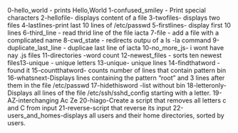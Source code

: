 0-hello_world - prints Hello,World
1-confused_smiley - Print special characters
2-hellofile- displays content of a file
3-twofiles- displays two files
4-lastlines-print last 10 lines of /etc/passwd
5-firstlines- display first 10 lines
6-third_line - read thrid line of the file iacta
7-file - add a file with a complicated name
8-cwd_state - redirects outpu of a ls -la command
9-duplicate_last_line - duplicae last line of iacta
10-no_more_js- i wont have nay .js files
11-directories -word count
12-newest_files - sorts ten newest files13-unique - unique letters
13-unique- unique lines
14-findthatword - found it
15-countthatword- counts number of lines that contain pattern bin
16-whatsnext-Displays lines containing the pattern “root” and 3 lines after them in the file /etc/passwd
17-hidethisword   -list without bin
18-letteronly- Displays all lines of the file /etc/ssh/sshd_config starting with a letter.
19-AZ-interchanging Ac Ze
20-hiago-Create a script that removes all letters c and C from input
21-reverse-script that reverse its input
22-users_and_homes-displays all users and their home directories, sorted by users.
